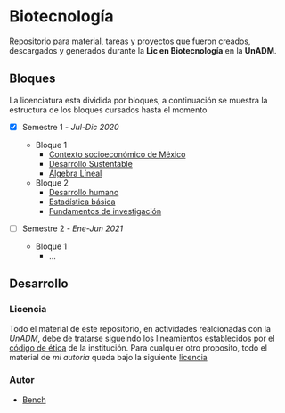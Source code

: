 
# Biotecnología

Repositorio para material, tareas y proyectos que fueron creados, descargados y generados durante la __Lic en Biotecnología__ en la __UnADM__.


## Bloques

La licenciatura esta dividida por bloques, a continuación se muestra la estructura de los bloques cursados hasta el momento
 	
 - [x] Semestre 1 - _Jul-Dic 2020_
 	- Bloque 1
 		- [Contexto socioeconómico de México](./B1-1/BCSM)
 		- [Desarrollo Sustentable](./B1-1/BDSU)
 		- [Álgebra Líneal](./B1-1/BALI)
 	- Bloque 2
 		- [Desarrollo humano](./B2-1/BDHU)
 		- [Estadística básica](./B2-1/BEBA)
 		- [Fundamentos de investigación](./B2-1/BFIN)
 		
 - [ ] Semestre 2 - _Ene-Jun 2021_ 
 	- Bloque 1
 		- ...

## Desarrollo

### Licencia

Todo el material de este repositorio, en actividades realcionadas con la _UnADM_, debe de tratarse sigueindo los lineamientos establecidos por el [código de ética](https://www.unadmexico.mx/images/descargables/codigo_de_etica_de_estudiantes_de_la_unadm.pdf) de la institución. Para cualquier otro proposito, todo el material de _mi autoria_ queda bajo la siguiente [licencia](./LICENSE)


### Autor
- [Bench][sitioBench]






[//]: <> (///////////////////////////////////////////////////////////////)

[//]: <> (Enlaces de imagenes)
[memeRequerimientos]: https://cdn.memegenerator.es/imagenes/memes/full/28/13/28139681.jpg
[logoWTFPL]: http://www.wtfpl.net/wp-content/uploads/2012/12/wtfpl-badge-2.png

[//]: <> (Enlaces de siios)
[sitioBench]: http://www.google.com
[licenciaWTFPL]: http://www.wtfpl.net/
